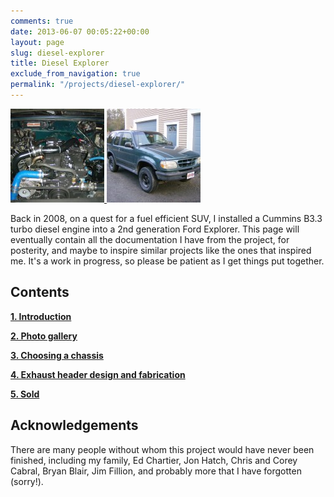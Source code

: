 ```yaml
---
comments: true
date: 2013-06-07 00:05:22+00:00
layout: page
slug: diesel-explorer
title: Diesel Explorer
exclude_from_navigation: true
permalink: "/projects/diesel-explorer/"
---
```


<a href="/images/diesel-explorer-engine-bay.jpg">
<img class="float-right" src="/images/diesel-explorer-engine-bay-150x150.jpg">
</a>

<a href="/images/diesel-explorer-exterior.jpg">
<img class="float-right" src="/images/diesel-explorer-exterior-150x150.jpg">
</a>

Back in 2008, on a quest for a fuel efficient SUV, I installed a Cummins B3.3
turbo diesel engine into a 2nd generation Ford Explorer. This page will
eventually contain all the documentation I have from the project, for posterity,
and maybe to inspire similar projects like the ones that inspired me. It's a
work in progress, so please be patient as I get things put together.


## Contents

[**1. Introduction**](/diesel-explorer-introduction)

[**2. Photo gallery**](/diesel-explorer-photo-gallery)

[**3. Choosing a chassis**](/diesel-explorer-choosing-a-chassis)

[**4. Exhaust header design and fabrication**](/diesel-explorer-exhaust-header-design-and-fabrication)

[**5. Sold**](/diesel-explorer-sold)


## Acknowledgements

There are many people without whom this project would have never been finished,
including my family, Ed Chartier, Jon Hatch, Chris and Corey Cabral, Bryan
Blair, Jim Fillion, and probably more that I have forgotten (sorry!).
